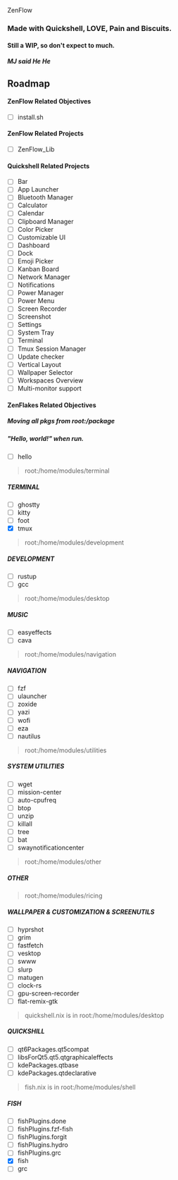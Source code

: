  ZenFlow

### Made with Quickshell, LOVE, Pain and Biscuits.

#### Still a WIP, so don't expect to much.

##### MJ said He He

## Roadmap

#### ZenFlow Related Objectives
- [ ] install.sh

#### ZenFlow Related Projects
- [ ] ZenFlow_Lib

#### Quickshell Related Projects
- [ ] Bar
- [ ] App Launcher
- [ ] Bluetooth Manager
- [ ] Calculator
- [ ] Calendar
- [ ] Clipboard Manager
- [ ] Color Picker
- [ ] Customizable UI
- [ ] Dashboard
- [ ] Dock
- [ ] Emoji Picker
- [ ] Kanban Board
- [ ] Network Manager
- [ ] Notifications
- [ ] Power Manager
- [ ] Power Menu
- [ ] Screen Recorder
- [ ] Screenshot
- [ ] Settings
- [ ] System Tray
- [ ] Terminal
- [ ] Tmux Session Manager
- [ ] Update checker
- [ ] Vertical Layout
- [ ] Wallpaper Selector
- [ ] Workspaces Overview
- [ ] Multi-monitor support

#### ZenFlakes Related Objectives

##### Moving all pkgs from root:/package
##### "Hello, world!" when run.
- [ ] hello

> root:/home/modules/terminal
##### TERMINAL
- [ ] ghostty
- [ ] kitty
- [ ] foot
- [x] tmux

> root:/home/modules/development
##### DEVELOPMENT
- [ ] rustup
- [ ] gcc

> root:/home/modules/desktop
##### MUSIC 
- [ ] easyeffects
- [ ] cava

> root:/home/modules/navigation
##### NAVIGATION
- [ ] fzf
- [ ] ulauncher
- [ ] zoxide
- [ ] yazi
- [ ] wofi
- [ ] eza
- [ ] nautilus

> root:/home/modules/utilities
##### SYSTEM UTILITIES
- [ ] wget
- [ ] mission-center
- [ ] auto-cpufreq
- [ ] btop
- [ ] unzip
- [ ] killall
- [ ] tree
- [ ] bat
- [ ] swaynotificationcenter
> root:/home/modules/other
##### OTHER

> root:/home/modules/ricing
##### WALLPAPER & CUSTOMIZATION & SCREENUTILS
- [ ] hyprshot
- [ ] grim
- [ ] fastfetch
- [ ] vesktop
- [ ] swww
- [ ] slurp
- [ ] matugen
- [ ] clock-rs
- [ ] gpu-screen-recorder
- [ ] flat-remix-gtk

> quickshell.nix is in root:/home/modules/desktop
##### QUICKSHILL
- [ ] qt6Packages.qt5compat
- [ ] libsForQt5.qt5.qtgraphicaleffects
- [ ] kdePackages.qtbase
- [ ] kdePackages.qtdeclarative

> fish.nix is in root:/home/modules/shell
##### FISH
- [ ] fishPlugins.done
- [ ] fishPlugins.fzf-fish
- [ ] fishPlugins.forgit
- [ ] fishPlugins.hydro
- [ ] fishPlugins.grc
- [x] fish
- [ ] grc
